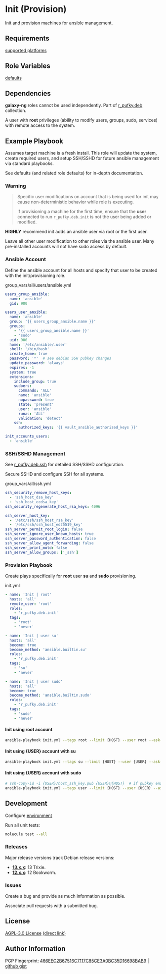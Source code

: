 # Init (Provision)
Init and provision machines for ansible management.

## Requirements
[supported platforms](https://github.com/r-pufky/ansible_init/blob/main/meta/main.yml)

## Role Variables
[defaults](https://github.com/r-pufky/ansible_init/tree/main/defaults/main.yaml)

## Dependencies
**galaxy-ng** roles cannot be used independently. Part of
[r_pufky.deb](https://github.com/r-pufky/ansible_collection_deb) collection.

A user with **root** privileges (ability to modify users, groups, sudo,
services) with remote access to the system.

## Example Playbook
Assumes target machine is a fresh install. This role will update the system,
create required users, and setup SSH/SSHD for future ansible management via
standard playbooks.

See defaults (and related role defaults) for in-depth documentation.

### Warning
> Specific user modifications on account that is being used for init may cause
> non-deterministic behavior while role is executing.
>
> If provisioning a machine for the first time, ensure that the **user**
> connected to run `r_pufky.deb.init` is not the user being added or modified.

**HIGHLY** recommend init adds an ansible user via root or the first user.

Leave all other user modification to other roles via the ansible user. Many
pre-installed accounts will not have sudo access by default.

### Ansible Account
Define the ansible account for all hosts and specify that user to be created
with the init/provisioning role.

group_vars/all/users/ansible.yml
``` yaml
users_group_ansible:
  name: 'ansible'
  gid: 900

users_user_ansible:
  name: 'ansible'
  group: '{{ users_group_ansible.name }}'
  groups:
    - '{{ users_group_ansible.name }}'
    - 'sudo'
  uid: 900
  home: '/etc/ansible/.user'
  shell: '/bin/bash'
  create_home: true
  password: '*'  # see debian SSH pubkey changes
  update_password: 'always'
  expires: -1
  system: true
  extensions:
    include_group: true
    sudoers:
      commands: 'ALL'
      name: 'ansible'
      nopassword: true
      state: 'present'
      user: 'ansible'
      runas: 'ALL'
      validation: 'detect'
    ssh:
      authorized_keys: '{{ vault_ansible_authorized_keys }}'

init_accounts_users:
  - 'ansible'
```
### SSH/SSHD Management
See [r_pufky.deb.ssh](https://github.com/r-pufky/ansible_ssh/blob/main/defaults/main/)
for detailed SSH/SSHD configuration.

Secure SSHD and configure SSH for all systems.

group_vars/all/ssh.yml
``` yaml
ssh_security_remove_host_keys:
  - 'ssh_host_dsa_key'
  - 'ssh_host_ecdsa_key'
ssh_security_regenerate_host_rsa_keys: 4096

ssh_server_host_key:
  - '/etc/ssh/ssh_host_rsa_key'
  - '/etc/ssh/ssh_host_ed25519_key'
ssh_server_permit_root_login: false
ssh_server_ignore_user_known_hosts: true
ssh_server_password_authentication: false
ssh_server_allow_agent_forwarding: false
ssh_server_print_motd: false
ssh_server_allow_groups: ['_ssh']
```

### Provision Playbook
Create plays specifically for **root** user **su** and **sudo** provisioning.

init.yml
``` yaml
- name: 'Init | root'
  hosts: 'all'
  remote_user: 'root'
  roles:
    - 'r_pufky.deb.init'
  tags:
    - 'root'
    - 'never'

- name: 'Init | user su'
  hosts: 'all'
  become: true
  become_method: 'ansible.builtin.su'
  roles:
    - 'r_pufky.deb.init'
  tags:
    - 'su'
    - 'never'

- name: 'Init | user sudo'
  hosts: 'all'
  become: true
  become_method: 'ansible.builtin.sudo'
  roles:
    - 'r_pufky.deb.init'
  tags:
    - 'sudo'
    - 'never'
```

#### Init using root account
``` bash
ansible-playbook init.yml --tags root --limit {HOST} --user root --ask-pass
```

#### Init using {USER} account with su
``` bash
ansible-playbook init.yml --tags su --limit {HOST} --user {USER} --ask-pass --ask-become-pass
```

#### Init using {USER} account with sudo
``` bash
# ssh-copy-id -i {USER}/host_ssh_key.pub {USER}@{HOST}  # if pubkey enabled
ansible-playbook init.yml --tags user --limit {HOST} --user {USER} --ask-pass --ask-become-pass
```

## Development
Configure [environment](https://github.com/r-pufky/ansible_collection_docs/blob/main/ansible/environment.md)

Run all unit tests:
``` bash
molecule test --all
```

### Releases
Major release versions track Debian release versions:

* **[13.x.x](https://github.com/r-pufky/ansible_init)**: 13 Trixie.
* **[12.x.x](https://github.com/r-pufky/ansible_init/tree/12.x)**: 12 Bookworm.

### Issues
Create a bug and provide as much information as possible.

Associate pull requests with a submitted bug.

## License
[AGPL-3.0 License](https://www.tldrlegal.com/license/gnu-affero-general-public-license-v3-agpl-3-0)
 [(direct link)](https://github.com/r-pufky/ansible_init/blob/main/LICENSE)

## Author Information
PGP Fingerprint: [466EEC2B67516C7117C85CE3A0BC35D16698BAB9](https://keys.openpgp.org/vks/v1/by-fingerprint/466EEC2B67516C7117C85CE3A0BC35D16698BAB9)
| [github gist](https://gist.github.com/r-pufky/a8df36977c55b5bb20829267c4c49d22)
